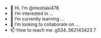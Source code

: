 - 👋 Hi, I’m @mestiaki478
- 👀 I’m interested in ...
- 🌱 I’m currently learning ...
- 💞️ I’m looking to collaborate on ...
- 📫 How to reach me .g534..562143423
7
<!---u67
mestiaki478/mestiaki478 is a ✨ special ✨ repository because its `README.md` (this file) appears on your GitHub profile.
You can click the Preview link to take a look at your changes.
--->
